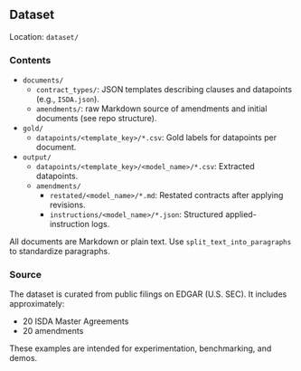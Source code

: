 ## Dataset

Location: `dataset/`

### Contents

- `documents/`
  - `contract_types/`: JSON templates describing clauses and datapoints (e.g., `ISDA.json`).
  - `amendments/`: raw Markdown source of amendments and initial documents (see repo structure).
- `gold/`
  - `datapoints/<template_key>/*.csv`: Gold labels for datapoints per document.
- `output/`
  - `datapoints/<template_key>/<model_name>/*.csv`: Extracted datapoints.
  - `amendments/`
    - `restated/<model_name>/*.md`: Restated contracts after applying revisions.
    - `instructions/<model_name>/*.json`: Structured applied-instruction logs.

All documents are Markdown or plain text. Use `split_text_into_paragraphs` to standardize paragraphs.

### Source

The dataset is curated from public filings on EDGAR (U.S. SEC). It includes approximately:
- 20 ISDA Master Agreements
- 20 amendments

These examples are intended for experimentation, benchmarking, and demos.


